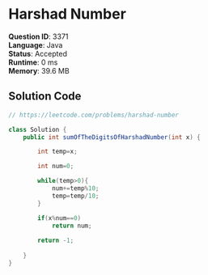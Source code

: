 # Harshad Number

**Question ID**: 3371  
**Language**: Java  
**Status**: Accepted  
**Runtime**: 0 ms  
**Memory**: 39.6 MB  

## Solution Code
```java
// https://leetcode.com/problems/harshad-number

class Solution {
    public int sumOfTheDigitsOfHarshadNumber(int x) {

        int temp=x;

        int num=0;

        while(temp>0){
            num+=temp%10;
            temp=temp/10;
        }

        if(x%num==0)
            return num;
        
        return -1;
        
    }
}
```
